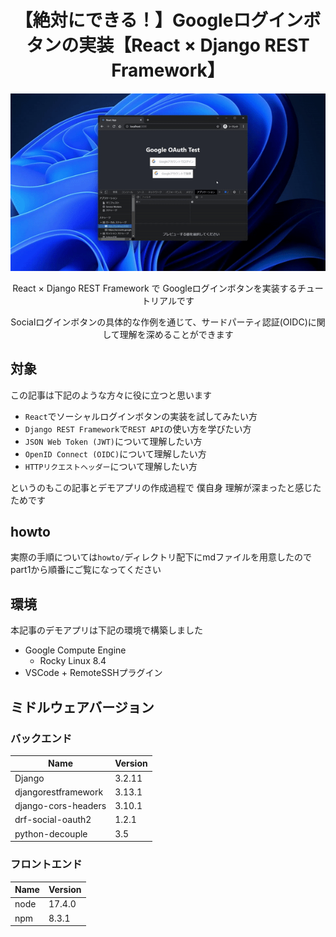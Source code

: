 <div align="center">

# 【絶対にできる！】Googleログインボタンの実装【React × Django REST Framework】

![Google_Login_GIF_demo](./howto/images/google_login_demo.gif)

React × Django REST Framework で Googleログインボタンを実装するチュートリアルです

Socialログインボタンの具体的な作例を通じて、サードパーティ認証(OIDC)に関して理解を深めることができます

</div>

## 対象

この記事は下記のような方々に役に立つと思います

- `React`でソーシャルログインボタンの実装を試してみたい方
- `Django REST Framework`で`REST API`の使い方を学びたい方
- `JSON Web Token (JWT)`について理解したい方
- `OpenID Connect (OIDC)`について理解したい方
- `HTTPリクエストヘッダー`について理解したい方

というのもこの記事とデモアプリの作成過程で
僕自身 理解が深まったと感じたためです

## howto

実際の手順については`howto/`ディレクトリ配下にmdファイルを用意したので
part1から順番にご覧になってください

## 環境

本記事のデモアプリは下記の環境で構築しました

- Google Compute Engine
  - Rocky Linux 8.4
- VSCode + RemoteSSHプラグイン

## ミドルウェアバージョン

### バックエンド

| Name                | Version |
| ------------------- | ------- |
| Django              | 3.2.11  |
| djangorestframework | 3.13.1  |
| django-cors-headers | 3.10.1  |
| drf-social-oauth2   | 1.2.1   |
| python-decouple     | 3.5     |

### フロントエンド

| Name | Version |
| ---- | ------- |
| node | 17.4.0  |
| npm  | 8.3.1   |